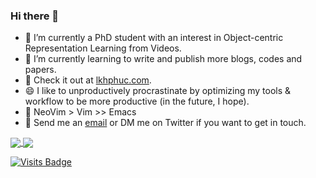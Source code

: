 ### Hi there 👋

- 🔭 I’m currently a PhD student with an interest in Object-centric Representation Learning from Videos.
- 🌱 I’m currently learning to write and publish more blogs, codes and papers.
- 📑 Check it out at [lkhphuc.com](https://lkhphuc.com).
- 😄 I like to unproductively procrastinate by optimizing my tools & workflow to be more productive (in the future, I hope).
- 🙈 NeoVim > Vim >> Emacs
- 🤝 Send me an [email](mailto:phuc@lkhphuc.com) or DM me on Twitter if you want to get in touch.

<a href="https://github.com/anuraghazra/github-readme-stats">
  <img align="center" src="https://github-readme-stats.vercel.app/api?username=lkhphuc&count_private=true&show_icons=true&hide_rank=true" />
</a>
<a href="https://github.com/anuraghazra/github-readme-stats">
  <img align="center" src="https://github-readme-stats.vercel.app/api/top-langs/?username=lkhphuc&layout=compact" />
</a>

[![Visits Badge](https://badges.pufler.dev/visits/lkhphuc/lkhphuc)](https://badges.pufler.dev)

<!--
**lkhphuc/lkhphuc** is a ✨ _special_ ✨ repository because its `README.md` (this file) appears on your GitHub profile.

Here are some ideas to get you started:


- 🤔 I’m looking for help with ...
- 💬 Ask me about ...

- ⚡ Fun fact: ...
-->
